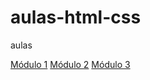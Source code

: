 # aulas-html-css
aulas

<a href="Módulo 1/index.html">Módulo 1</a>
<a href="modulo2/index.html">Módulo 2</a>
<a href="modulo3/index.html">Módulo 3</a>